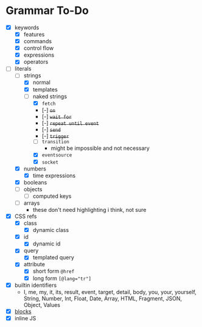 
# Grammar To-Do

- [X] keywords
    - [X] features
    - [X] commands
    - [X] control flow
    - [X] expressions
    - [X] operators
- [ ] literals
    - [ ] strings
        - [X] normal
        - [X] templates
        - [ ] naked strings
            - [X] `fetch`
            - [-] ~~`on`~~
            - [-] ~~`wait for`~~
            - [-] ~~`repeat until event`~~
            - [-] ~~`send`~~
            - [-] ~~`trigger`~~
            - [ ] `transition`
                - might be impossible and not necessary
            - [X] `eventsource`
            - [X] `socket`
    - [X] numbers
        - [X] time expressions
    - [X] booleans
    - [ ] objects
        - [ ] computed keys
    - [ ] arrays
        - these don't need highlighting i think, not sure
- [X] CSS refs
    - [X] class
        - [X] dynamic class
    - [X] id
        - [X] dynamic id
    - [X] query
        - [X] templated query
    - [X] attribute
        - [X] short form `@href`
        - [X] long form `[@lang="tr"]`
- [X] builtin identifiers
    - I, me, my, it, its, result, event, target, detail, body, you, your, yourself, String, Number, Int, Float, Date, Array, HTML, Fragment, JSON, Object, Values
- [X] [blocks](https://hyperscript.org/expressions/block-literal)
- [X] inline JS
